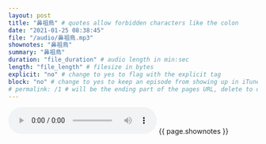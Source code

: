 ```yaml
---
layout: post
title: "鼻祖鳥" # quotes allow forbidden characters like the colon
date: "2021-01-25 08:38:45"
file: "/audio/鼻祖鳥.mp3"
shownotes: "鼻祖鳥"
summary: "鼻祖鳥"
duration: "file_duration" # audio length in min:sec
length: "file_length" # filesize in bytes
explicit: "no" # change to yes to flag with the explicit tag
block: "no" # change to yes to keep an episode from showing up in iTunes
# permalink: /1 # will be the ending part of the pages URL, delete to default to the title
---
```


<audio controls>
<source src="{{site.url}}{{site.baseurl}}{{ page.file }}" type="audio/x-mp3">
Your browser does not support the audio element.
</audio>
{{ page.shownotes }}
